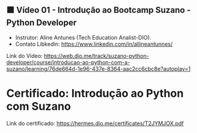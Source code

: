  
## 🟩 Vídeo 01 - Introdução ao Bootcamp Suzano - Python Developer

- Instrutor: Aline Antunes (Tech Education Analist-DIO).
- Contato Libkedin: https://www.linkedin.com/in/allineantunnes/

Link do Vídeo: https://web.dio.me/track/suzano-python-developer/course/introducao-ao-python-com-a-suzano/learning/76de664d-1e96-437e-8364-aac2cc6cbc8e?autoplay=1

# Certificado: Introdução ao Python com Suzano

Link do certificado: https://hermes.dio.me/certificates/T2JYMJOX.pdf